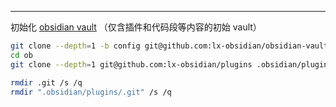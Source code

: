 
---
初始化 [obsidian vault](https://github.com/lx-obsidian/obsidian-vault) （仅含插件和代码段等内容的初始 vault）

```bash
git clone --depth=1 -b config git@github.com:lx-obsidian/obsidian-vault ob
cd ob
git clone --depth=1 git@github.com:lx-obsidian/plugins .obsidian/plugins

rmdir .git /s /q
rmdir ".obsidian/plugins/.git" /s /q
```

